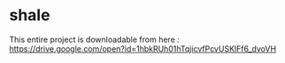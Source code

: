 # shale

This entire project is downloadable from here : https://drive.google.com/open?id=1hbkRUh01hTqjicvfPcvUSKlFf6_dvoVH
